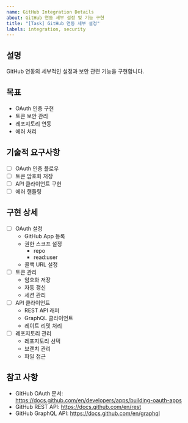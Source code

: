 ```yaml
---
name: GitHub Integration Details
about: GitHub 연동 세부 설정 및 기능 구현
title: "[Task] GitHub 연동 세부 설정"
labels: integration, security
---
```


## 설명
GitHub 연동의 세부적인 설정과 보안 관련 기능을 구현합니다.

## 목표
- OAuth 인증 구현
- 토큰 보안 관리
- 레포지토리 연동
- 에러 처리

## 기술적 요구사항
- [ ] OAuth 인증 플로우
- [ ] 토큰 암호화 저장
- [ ] API 클라이언트 구현
- [ ] 에러 핸들링

## 구현 상세
- [ ] OAuth 설정
  - GitHub App 등록
  - 권한 스코프 설정
    - repo
    - read:user
  - 콜백 URL 설정
- [ ] 토큰 관리
  - 암호화 저장
  - 자동 갱신
  - 세션 관리
- [ ] API 클라이언트
  - REST API 래퍼
  - GraphQL 클라이언트
  - 레이트 리밋 처리
- [ ] 레포지토리 관리
  - 레포지토리 선택
  - 브랜치 관리
  - 파일 접근

## 참고 사항
- GitHub OAuth 문서: https://docs.github.com/en/developers/apps/building-oauth-apps
- GitHub REST API: https://docs.github.com/en/rest
- GitHub GraphQL API: https://docs.github.com/en/graphql 